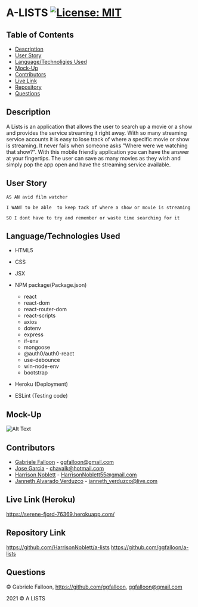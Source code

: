 # A-LISTS [![License: MIT](https://img.shields.io/badge/License-MIT-yellow.svg)](https://opensource.org/licenses/MIT)

## Table of Contents
  * [Description](#Description)
  * [User Story](#User-Story)
  * [Language/Technoligies Used](#Language/Technologies-Used)
  * [Mock-Up](#Mock-Up)    
  * [Contributors](#Contributors)
  * [Live Link](#Live-Link)
  * [Repository](#Repository-Link)
  * [Questions](#Questions)


## Description 

A Lists is an application that allows the user to search up a movie or a show and provides the service streaming it right away. With so many streaming service accounts it is easy to lose track of where a specific movie or show is streaming. It never fails when someone asks "Where were we watching that show?". With this mobile friendly application you can have the answer at your fingertips. The user can save as many movies as they wish and simply pop the app open and have the streaming service available.
 

## User Story
```
AS AN avid film watcher

I WANT to be able  to keep tack of where a show or movie is streaming

SO I dont have to try and remember or waste time searching for it  
```

## Language/Technologies Used
* HTML5
* CSS
* JSX
* NPM package(Package.json)
   * react
   * react-dom
   * react-router-dom
   * react-scripts
   * axios
   * dotenv
   * express
   * if-env
   * mongoose
   * @auth0/auth0-react
   * use-debounce
   * win-node-env
   * bootstrap
   
* Heroku (Deployment)
* ESLint (Testing code)

## Mock-Up 

![Alt Text](client/src/img/aLists3.gif)


## Contributors
* [Gabriele Falloon](https://github.com/ggfalloon) - ggfalloon@gmail.com
* [Jose Garcia](https://github.com/chavalk) - chavalk@hotmail.com
* [Harrison Noblett](https://github.com/HarrisonNoblett) - HarrisonNoblett55@gmail.com
* [Janneth Alvarado Verduzco](https://github.com/jannverduzco) - janneth_verduzco@live.com

## Live Link (Heroku)
https://serene-fjord-76369.herokuapp.com/

## Repository Link
https://github.com/HarrisonNoblett/a-lists
https://github.com/ggfalloon/a-lists


## Questions
© Gabriele Falloon, https://github.com/ggfalloon, ggfalloon@gmail.com


2021 © A LISTS
